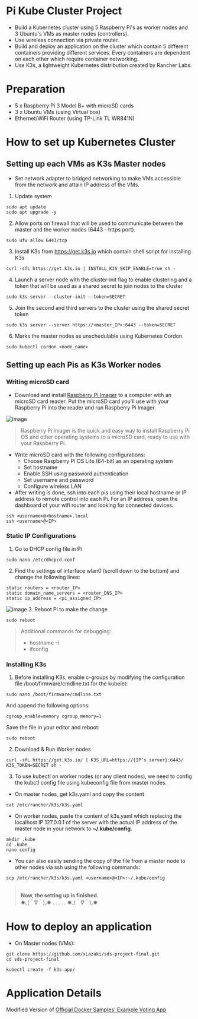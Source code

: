 # Pi Kube Cluster Project
- Build a Kubernetes cluster using 5 Raspberry Pi's as worker nodes and 3 Ubuntu's VMs as master nodes (controllers).
- Use wireless connection via private router.
- Build and deploy an application on the cluster which contain 5 different containers providing different services. Every containers are dependent on each other which require container networking.
- Use K3s, a lightweight Kubernetes distribution created by Rancher Labs.

# Preparation
- 5 x Raspberry Pi 3 Model B+ with microSD cards
- 3 x Ubuntu VMs (using Virtual box)
- Ethernet/WiFi Router (using TP-Link TL WR841N)

# How to set up Kubernetes Cluster
## Setting up each VMs as K3s Master nodes
- Set network adapter to bridged networking to make VMs accessible from the network and attain IP address of the VMs.
1. Update system
```
sudo apt update
sudo apt upgrade -y
```
2. Allow ports on firewall that will be used to communicate between the master and the worker nodes (6443 - https port).
```
sudo ufw allow 6443/tcp
```
3. Install K3s from https://get.k3s.io which contain shell script for installing K3s
```
curl -sfL https://get.k3s.io | INSTALL_K3S_SKIP_ENABLE=true sh -
```
4. Launch a server node with the cluster-init flag to enable clustering and a token that will be used as a shared secret to join nodes to the cluster
```
sudo k3s server --cluster-init --token=SECRET
```
5. Join the second and third servers to the cluster using the shared secret token

```
sudo k3s server --server https://<master_IP>:6443 --token=SECRET
```
6. Marks the master nodes as unschedulable using Kubernetes Cordon.
```
sudo kubectl cordon <node_name>
```

## Setting up each Pis as K3s Worker nodes
### Writing microSD card
- Download and install [Raspberry Pi Imager](https://www.raspberrypi.com/software/) to a computer with an microSD card reader. Put the microSD card you'll use with your Raspberry Pi into the reader and run Raspberry Pi Imager.

![image](https://github.com/xLazaki/sds-project-final/blob/main/master/images/rpi.png)

> Raspberry Pi Imager is the quick and easy way to install Raspberry Pi OS and other operating systems to a microSD card, ready to use with your Raspberry Pi.

- Write microSD card with the following configurations:
    - Choose Raspberry Pi OS Lite (64-bit) as an operating system
    - Set hostname
    - Enable SSH using password authentication
    - Set username and password
    - Configure wireless LAN
- After writing is done, ssh into each pis using their local hostname or IP address to remote control into each Pi. For an IP address, open the dashboard of your wifi router and looking for connected devices. 
```
ssh <username>@<hostname>.local
ssh <username>@<IP>
```

### Static IP Configurations
1. Go to DHCP config file in Pi
```
sudo nano /etc/dhcpcd.conf
```
2. Find the settings of interface wlan0 (scroll down to the bottom) and change the following lines:
```
static routers = <router_IP>
static domain_name_servers = <router_DNS_IP>
static ip_address = <pi_assigned_IP>
```
![image](https://github.com/xLazaki/sds-project-final/blob/main/master/images/dhcpconf.png)
3. Reboot Pi to make the change
```
sudo reboot
```
> Additional commands for debugging: <br>
> - hostname -I
> - ifconfig

### Installing K3s
1. Before installing K3s, enable c-groups by modifying the configuration file /boot/firmware/cmdline.txt for the kubelet:
```
sudo nano /boot/firmware/cmdline.txt
```
And append the following options:
```
cgroup_enable=memory cgroup_memory=1
```
Save the file in your editor and reboot:
```
sudo reboot
```
2. Download & Run Worker nodes 
```
curl -sfL https://get.k3s.io/ | K3S_URL=https://{IP’s server}:6443/ K3S_TOKEN=SECRET sh -
```
3. To use kubectl on worker nodes (or any client nodes), we need to config the kubctl config file using kubeconfig file from master nodes.
-  On master nodes, get k3s.yaml and copy the content
```
cat /etc/rancher/k3s/k3s.yaml
```
- On worker nodes, paste the content of k3s.yaml which replacing the localhost IP 127.0.0.1 of the server with the actual IP address of the master node in your network to **~/.kube/config**.
```
mkdir .kube
cd .kube
nano config
```
- You can also easily sending the copy of the file from a master node to other nodes via ssh using the following commands:
```
scp /etc/rancher/k3s/k3s.yaml <username>@<IP>:~/.kube/config
```
> <br>**Now, the setting up is finished.**<br>
> ✺◟(＾∇＾)◞✺ . . . . . ✺◟(＾∇＾)◞✺
# How to deploy an application
- On Master nodes (VMs):
```
git clone https://github.com/xLazaki/sds-project-final.git
cd sds-project-final
```

```
kubectl create -f k3s-app/
```
# Application Details
Modified Version of [Official Docker Samples' Example Voting App](https://github.com/dockersamples/example-voting-app) 